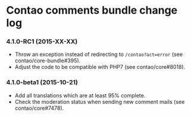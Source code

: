 # Contao comments bundle change log

### 4.1.0-RC1 (2015-XX-XX)

 * Throw an exception instead of redirecting to `/contao?act=error` (see contao/core-bundle#395).
 * Adjust the code to be compatible with PHP7 (see contao/core#8018).

### 4.1.0-beta1 (2015-10-21)

 * Add all translations which are at least 95% complete.
 * Check the moderation status when sending new comment mails (see contao/core#7478).
